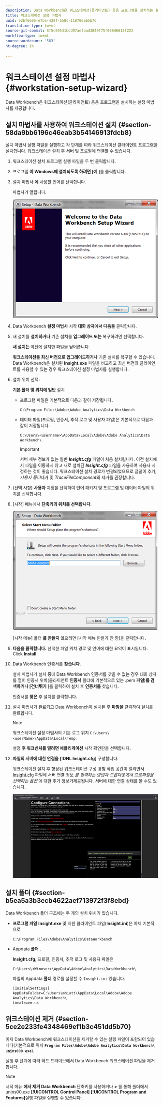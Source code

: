 ```yaml
---
description: Data Workbench은 워크스테이션(클라이언트) 응용 프로그램을 설치하는 설정 마법사를 제공합니다.
title: 워크스테이션 설정 마법사
uuid: e2bf6606-e7ba-439f-b50c-118706ab5b7d
translation-type: tm+mt
source-git-commit: 8f5c69541bdd97aefbad3840f75f06846615f222
workflow-type: tm+mt
source-wordcount: '563'
ht-degree: 1%

---
```



# 워크스테이션 설정 마법사{#workstation-setup-wizard}

Data Workbench은 워크스테이션(클라이언트) 응용 프로그램을 설치하는 설정 마법사를 제공합니다.

## 설치 마법사를 사용하여 워크스테이션 설치 {#section-58da9bb6196c46eab3b54146913fdcb8}

설치 마법사 실행 파일을 실행하고 각 단계를 따라 워크스테이션 클라이언트 프로그램을 설치합니다. 워크스테이션 설치 후 서버 및 프로필에 연결할 수 있습니다.

1. 워크스테이션 설치 프로그램 실행 파일을 두 번 클릭합니다.
1. 프로그램 **이 Windows에 설치되도록 하려면 [예** ]를 클릭합니다.
1. 설치 마법사 **에** 사용할 언어를 선택합니다.

   마법사가 열립니다.

   ![](assets/6_4_workstation_wizard.png)

1. Data Workbench **설정 마법사** 시작 **대화 상자에서 다음을** 클릭합니다.

1. 새 설치를 **설치하거나** 기존 설치를 **업그레이드 또는** 복구하려면 선택합니다.

   **새 설치는** 이전에 설치한 파일을 덮어씁니다.

   **워크스테이션을 최신 버전으로 업그레이드하거나** 기존 설치를 복구할 수 있습니다. Data Workbench은 설치된 **Insight.exe** 파일을 비교하고 최신 버전의 클라이언트를 사용할 수 있는 경우 워크스테이션 설정 마법사를 실행합니다.

1. 설치 위치 선택:

   **기본 폴더 및 위치에 일반** 설치

   * 프로그램 파일은 기본적으로 다음과 같이 저장됩니다.

      ```
      C:\Program Files\Adobe\Adobe Analytics\Data Workbench
      ```

   * 데이터 파일(프로필, 인증서, 추적 로그 및 사용자 파일)은 기본적으로 다음과 같이 저장됩니다.

      ```
      C:\Users\<username>\AppData\Local\Adobe\Adobe Analytics\Data Workbench\
      ```

      >[!IMPORTANT]
      >
      >서버 세부 정보가 없는 일반 ***Insight.cfg*** 파일이 처음 설치됩니다. 이전 설치에서 파일을 이동하지 않고 새로 설치된 ***Insight.cfg*** 파일을 사용하여 사용자 지정하는 것이 좋습니다. 워크스테이션 설치 경로가 변경되었으므로 글꼴이 추가, *사용자 폴더*&#x200B;제거 및 *TraceFileComponent*의 제거를 권장합니다.

1. (선택 사항) **사용자** 지정을 선택하여 언어 패키지 및 프로그램 및 데이터 파일의 위치를 선택합니다.
1. [시작] 메뉴에서 **단축키의 위치를 선택합니다**.

   ![](assets/6_4_workstation_wizard_folder.png)

   [시작 메뉴] 폴더 **를 만들지** 않으려면 [시작 메뉴 만들기 안 함]을 클릭합니다.

1. **다음을 클릭합니다.** 선택한 파일 위치 경로 및 언어에 대한 요약이 표시됩니다. Click **Install.**

1. Data Workbench 인증서를 **찾습니다**.

   설치 마법사가 설치 중에 Data Workbench 인증서를 찾을 수 없는 경우 대화 상자를 열어 인증서 위치(클라이언트 **인증서** 폴더에 기본적으로 있는 .pem **파일)를 검색하거나 [건너뛰기** ]를 클릭하여 설치 후 **인증서를** 찾습니다.

   인증서를 **찾은** 후 설치를 클릭합니다.

1. 설치 마법사가 완료되고 Data Workbench이 설치된 후 **마침을** 클릭하여 설치를 완료합니다.

   >[!NOTE]
   >
   >워크스테이션 설정 마법사의 기본 로그 위치 `C:\Users\<userName>\AppData\Local\Temp`.

   설정 **후 워크벤치를 열려면 애플리케이션** 시작 확인란을 선택합니다.

1. **파일의 서버에 대한 연결을** **[!DNL Insight.cfg]** 구성합니다.

   워크스테이션 설치 후 향상된 워크스테이션 구성 경험 작업 공간이 열리면서 [Insight.cfg](/help/home/c-get-started/c-insght-config-param.md) 파일에 서버 연결 정보 *를 입력하는 방법과 드롭다운에서 프로파일을 선택하는 옵션* 에 대한 추가 정보가제공됩니다. 서버에 대한 연결 상태를 볼 수도 있습니다.

   ![](assets/6_4_workstation_install_conf_conn.png)

## 설치 폴더 {#section-b5ea5a3b3ecb4622aef713972f3f8ebd}

Data Workbench 폴더 구조에는 두 개의 설치 위치가 있습니다.

* **프로그램 파일** **Insight.exe** 및 지원 클라이언트 파일(**Insight.ini**)은 이제 기본적으로

   ```
   C:\Program Files\Adobe\Analytics\DataWorkbench
   ```

* Appdata **폴더** .

   **Insight.cfg**, 프로필, 인증서, 추적 로그 및 사용자 파일은

   ```
   C:\Users\<Winuser>\AppData\Adobe\Analytics\DataWorkbench\ 
   ```

   파일의 Appdata **폴더** 경로를 설정할 수 `Insight.ini` 있습니다.

   ```
   [InitialSettings] 
   AppDataFolder=C:\Users\mhiatt\AppData\Local\Adobe\Adobe Analytics\Data Workbench\ 
   Locale=en-us
   ```

## 워크스테이션 제거 {#section-5ce2e233fe4348469ef1b3c451dd5b70}

이제 Data Workbench에 워크스테이션을 제거할 수 있는 실행 파일이 포함되어 있습니다(기본적으로 위치 **`Program Files\Adobe\Adobe Analytics\Data Workbench\ unins000.exe`**).

실행 후 단계에 따라 하드 드라이브에서 Data Workbench 워크스테이션 파일을 제거합니다.

>[!NOTE]
>
>시작 메뉴 **에서 제거 Data Workbench** 단축키를 사용하거나 **>** 를 통해 폴더에서 unins00.exe **[!UICONTROL Control Panel]** **[!UICONTROL Program and Features]**&#x200B;실행 파일을 실행할 수 있습니다.
